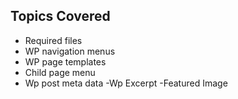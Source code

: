 ## Topics Covered 

- Required files 
- WP navigation menus 
- WP page templates 
- Child page menu
- Wp post meta data
-Wp Excerpt 
-Featured Image 